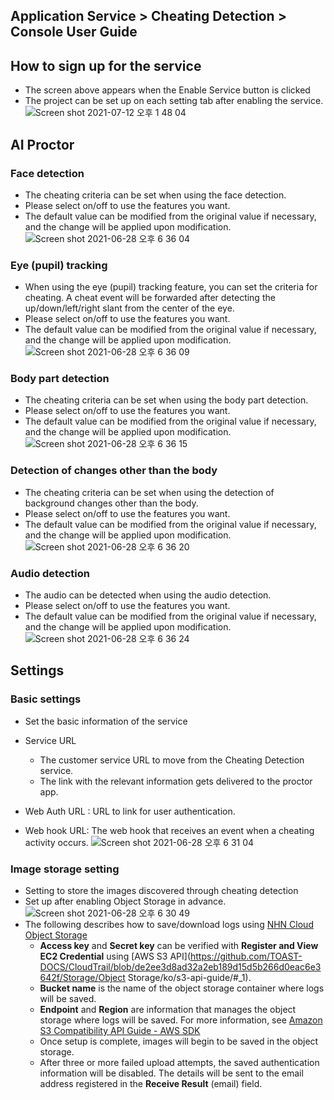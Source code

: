 ## Application Service > Cheating Detection > Console User Guide
## How to sign up for the service
* The screen above appears when the Enable Service button is clicked
* The project can be set up on each setting tab after enabling the service.
![Screen shot 2021-07-12 오후 1 48 04](https://user-images.githubusercontent.com/1445289/125233164-fe4b4c80-e318-11eb-8f39-dd962cf24880.png)

## AI Proctor
### Face detection
* The cheating criteria can be set when using the face detection.
* Please select on/off to use the features you want.
* The default value can be modified from the original value if necessary, and the change will be applied upon modification.
![Screen shot 2021-06-28 오후 6 36 04](https://user-images.githubusercontent.com/1445289/123615143-fcc15500-d83f-11eb-9459-df0b1b4681e3.png)



### Eye (pupil) tracking
* When using the eye (pupil) tracking feature, you can set the criteria for cheating. A cheat event will be forwarded after detecting the up/down/left/right slant from the center of the eye.
* Please select on/off to use the features you want.
* The default value can be modified from the original value if necessary, and the change will be applied upon modification.
![Screen shot 2021-06-28 오후 6 36 09](https://user-images.githubusercontent.com/1445289/123615152-ff23af00-d83f-11eb-8bf3-605731d934a9.png)


### Body part detection
* The cheating criteria can be set when using the body part detection.
* Please select on/off to use the features you want.
* The default value can be modified from the original value if necessary, and the change will be applied upon modification.
![Screen shot 2021-06-28 오후 6 36 15](https://user-images.githubusercontent.com/1445289/123615192-06e35380-d840-11eb-80d6-c8e3a6fa5b33.png)


### Detection of changes other than the body
* The cheating criteria can be set when using the detection of background changes other than the body.
* Please select on/off to use the features you want.
* The default value can be modified from the original value if necessary, and the change will be applied upon modification.
![Screen shot 2021-06-28 오후 6 36 20](https://user-images.githubusercontent.com/1445289/123615205-0b0f7100-d840-11eb-8e81-fcf702779380.png)


### Audio detection
* The audio can be detected when using the audio detection.
* Please select on/off to use the features you want.
* The default value can be modified from the original value if necessary, and the change will be applied upon modification.
![Screen shot 2021-06-28 오후 6 36 24](https://user-images.githubusercontent.com/1445289/123615228-0ea2f800-d840-11eb-8b8b-fdb76a0498dd.png)

## Settings
### Basic settings
* Set the basic information of the service
* Service URL
  * The customer service URL to move from the Cheating Detection service.
  * The link with the relevant information gets delivered to the proctor app.

* Web Auth URL : URL to link for user authentication.
* Web hook URL: The web hook that receives an event when a cheating activity occurs.
![Screen shot 2021-06-28 오후 6 31 04](https://user-images.githubusercontent.com/1445289/123615256-15316f80-d840-11eb-88ce-6bd72803b0cf.png)


### Image storage setting
* Setting to store the images discovered through cheating detection
* Set up after enabling Object Storage in advance.
![Screen shot 2021-06-28 오후 6 30 49](https://static.toastoven.net/prod_cheating_detection/chd_imgsave.png)
* The following describes how to save/download logs using [NHN Cloud Object Storage](/Storage/Object%20Storage/ko/Overview/)
   * **Access key** and **Secret key** can be verified with **Register and View EC2 Credential** using [AWS S3 API](https://github.com/TOAST-DOCS/CloudTrail/blob/de2ee3d8ad32a2eb189d15d5b266d0eac6e3642f/Storage/Object Storage/ko/s3-api-guide/#_1).
   * **Bucket name** is the name of the object storage container where logs will be saved.
   * **Endpoint** and **Region** are information that manages the object storage where logs will be saved. For more information, see [Amazon S3 Compatibility API Guide - AWS SDK](/Storage/Object%20Storage/ko/s3-api-guide#aws-sdk)
   * Once setup is complete, images will begin to be saved in the object storage.
   * After three or more failed upload attempts, the saved authentication information will be disabled. The details will be sent to the email address registered in the **Receive Result** (email) field.